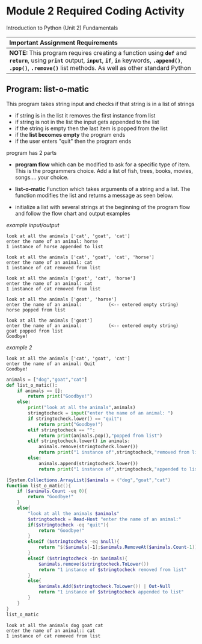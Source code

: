 #  Module 2 Required Coding Activity  
Introduction to Python (Unit 2) Fundamentals

| Important Assignment Requirements |  
|:-------------------------------|  
| **NOTE:** This program requires creating a function using **`def`** and **`return`**, using **`print`** output, **`input`**, **`if`**, **`in`** keywords, **`.append()`**, **`.pop()`**, **`.remove()`** list methods.  As well as other standard Python |   

## Program: list-o-matic  
This program takes string input and checks if that string is in a list of strings    
- if string is in the list it removes the first instance from list  
- if string is not in the list the input gets appended to the list  
- if the string is empty then the last item is popped from the list
- if the **list becomes empty** the program ends  
- if the user enters "quit" then the program ends  

program has 2 parts  
- **program flow** which can be modified to ask for a specific type of item.  This is the programmers choice.  Add a list of fish, trees, books, movies, songs.... your choice.  
- **list-o-matic** Function which takes arguments of a string and a list.  The function modifies the list and returns a message as seen below.  

- initialize a list with several strings at the beginning of the program flow and follow the flow chart and output examples

 *example input/output*  

```
look at all the animals ['cat', 'goat', 'cat']
enter the name of an animal: horse
1 instance of horse appended to list

look at all the animals ['cat', 'goat', 'cat', 'horse']
enter the name of an animal: cat
1 instance of cat removed from list

look at all the animals ['goat', 'cat', 'horse']
enter the name of an animal: cat
1 instance of cat removed from list

look at all the animals ['goat', 'horse']
enter the name of an animal:          (<-- entered empty string)
horse popped from list

look at all the animals ['goat']
enter the name of an animal:          (<-- entered empty string)
goat popped from list
Goodbye!
```  

*example 2*
```
look at all the animals ['cat', 'goat', 'cat']
enter the name of an animal: Quit
Goodbye!
```
``` python
animals = ["dog","goat","cat"]
def list_o_matic():
    if animals == []:
        return print("Goodbye!")       
    else:
        print("look at all the animals",animals)
        stringtocheck = input("enter the name of an animal: ")
        if stringtocheck.lower() == "quit":
            return print("Goodbye!")
        elif stringtocheck == "":
            return print(animals.pop(),"popped from list")
        elif stringtocheck.lower() in animals:
            animals.remove(stringtocheck.lower())
            return print("1 instance of",stringtocheck,"removed from list")
        else:
            animals.append(stringtocheck.lower())
            return print("1 instance of",stringtocheck,"appended to list")
```
``` powershell
[System.Collections.ArrayList]$animals = ("dog","goat","cat")
function list_o_matic(){
    if ($animals.Count -eq 0){
        return "Goodbye!"
    }
    else{
        "look at all the animals $animals"
        $stringtocheck = Read-Host "enter the name of an animal:"
        if($stringtocheck -eq "quit"){
            return "Goodbye!"
        }
        elseif ($stringtocheck -eq $null){
            return "$($animals[-1];$animals.RemoveAt($animals.Count-1)) popped from list"
        }
        elseif ($stringtocheck -in $animals){            
            $animals.remove($stringtocheck.ToLower())            
            return "1 instance of $stringtocheck removed from list"
        }
        else{
            $animals.Add($stringtocheck.ToLower()) | Out-Null
            return "1 instance of $stringtocheck appended to list"
        }
    }
}
list_o_matic
```
```
look at all the animals dog goat cat
enter the name of an animal:: cat
1 instance of cat removed from list
```

